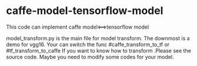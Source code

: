 # caffe-model-tensorflow-model
This code can implement caffe model&lt;==>tensorflow model

model_transform.py is the main file for model transform.
The downmost is a demo for vgg16. Your can switch the func  #caffe_transform_to_tf  or #tf_transform_to_caffe
If you want to know how to transform .Please see the source code. Maybe you need to modify some codes for your model.

